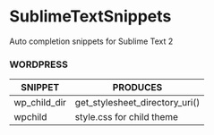 SublimeTextSnippets
===================

Auto completion snippets for Sublime Text 2


### WORDPRESS

SNIPPET  | PRODUCES
------------- | -------------
wp_child_dir  | get_stylesheet_directory_uri()
wpchild  | style.css for child theme

              
     
